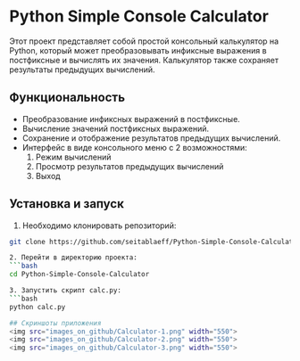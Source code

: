 # Python Simple Console Calculator

Этот проект представляет собой простой консольный калькулятор на Python, который может преобразовывать инфиксные выражения в постфиксные и вычислять их значения. Калькулятор также сохраняет результаты предыдущих вычислений.

## Функциональность

- Преобразование инфиксных выражений в постфиксные.
- Вычисление значений постфиксных выражений.
- Сохранение и отображение результатов предыдущих вычислений.
- Интерфейс в виде консольного меню с 2 возможностями:
  1. Режим вычислений
  2. Просмотр результатов предыдущих вычислений
  3. Выход

## Установка и запуск

  1. Необходимо клонировать репозиторий:
   ```bash
   git clone https://github.com/seitablaeff/Python-Simple-Console-Calculator.git
  
  2. Перейти в директорию проекта:
   ```bash
   cd Python-Simple-Console-Calculator
  
  3. Запустить скрипт calc.py:
   ```bash
   python calc.py

## Скриншоты приложения
<img src="images_on_github/Calculator-1.png" width="550">
<img src="images_on_github/Calculator-2.png" width="550">
<img src="images_on_github/Calculator-3.png" width="550">
